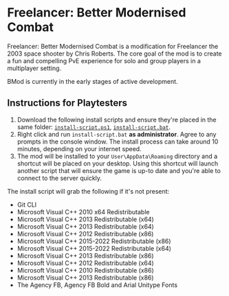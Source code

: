 # Freelancer: Better Modernised Combat

Freelancer: Better Modernised Combat is a modification for Freelancer the 2003 space shooter by Chris Roberts. The core goal of the mod is to create a fun and compelling PvE experience for solo and group players in a multiplayer setting.

BMod is currently in the early stages of active development.

## Instructions for Playtesters

1. Download the following install scripts and ensure they're placed in the same folder: [`install-script.ps1`](https://raw.githubusercontent.com/TheStarport/freelancer-bmod/main/install-script.ps1), [`install-script.bat`](https://raw.githubusercontent.com/TheStarport/freelancer-bmod/main/install-script.bat).
2. Right click and run `install-script.bat` **as administrator**. Agree to any prompts in the console window. The install process can take around 10 minutes, depending on your internet speed. 
3. The mod will be installed to your `User\AppData\Roaming` directory and a shortcut will be placed on your desktop. Using this shortcut will launch another script that will ensure the game is up-to date and you're able to connect to the server quickly.

The install script will grab the following if it's not present:

- Git CLI
- Microsoft Visual C++ 2010  x64 Redistributable
- Microsoft Visual C++ 2013 Redistributable (x64)
- Microsoft Visual C++ 2013 Redistributable (x64)
- Microsoft Visual C++ 2012 Redistributable (x86)
- Microsoft Visual C++ 2015-2022 Redistributable (x86)
- Microsoft Visual C++ 2015-2022 Redistributable (x64)
- Microsoft Visual C++ 2013 Redistributable (x86)
- Microsoft Visual C++ 2012 Redistributable (x64)
- Microsoft Visual C++ 2010 Redistributable (x86)
- Microsoft Visual C++ 2013 Redistributable (x86)
- The Agency FB, Agency FB Bold and Arial Unitype Fonts